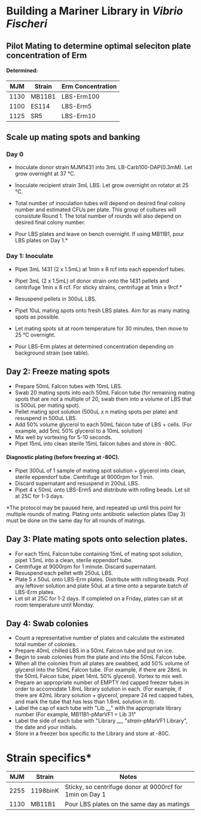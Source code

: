 # Building a Mariner Library in *Vibrio Fischeri*

## Pilot Mating to determine optimal seleciton plate concentration of Erm 

#### Determined:
| MJM | Strain | Erm Concentration |
------|--------|-------------------
1130  | MB11B1 | LBS-Erm100
1100 | ES114 | LBS-Erm5
1125 | SR5   | LBS-Erm10

## Scale up mating spots and banking

### Day 0
- Inoculate donor strain MJM1431 into 3mL LB-Carb100-DAP(0.3mM). Let grow overnight at 37 °C. 
- Inoculate recipient strain 3mL LBS. Let grow overnight on rotator at 25 °C.

- Total number of inoculation tubes will depend on desired final colony number and estimated CFUs per plate. This group of cultures will consistute Round 1. The total number of rounds will also depend on desired final colony number. 
- Pour LBS plates and leave on bench overnight. If using MB11B1, pour LBS plates on Day 1.* 

### Day 1: Inoculate
- Pipet 3mL 1431 (2 x 1.5mL) at 1min x 8 rcf into each eppendorf tubes. 
- Pipet 3mL (2 x 1.5mL) of donor strain onto the 1431 pellets and centrifuge 1min x 8 rcf. For sticky strains, centrifuge at 1min x 9rcf.* 
- Resuspend pellets in 300uL LBS. 
- Pipet 10uL mating spots onto fresh LBS plates. Aim for as many mating spots as possible. 
- Let mating spots sit at room temperature for 30 minutes, then move to 25 °C overnight. 

- Pour LBS-Erm plates at determined concentration depending on background strain (see table). 

## Day 2: Freeze mating spots
- Prepare 50mL Falcon tubes with 10mL LBS.   
- Swab 20 mating spots into each 50mL Falcon tube (for remaining mating spots that are not a multiple of 20, swab them into a volume of LBS that is 500uL per mating spot).
- Pellet mating spot solution (500uL x n mating spots per plate) and resuspend in 500uL LBS. 
- Add 50% volume glycerol to each 50mL falcon tube of LBS + cells. (For example, add 5mL 50% glycerol to a 10mL solution)
- Mix well by vortexing for 5-10 seconds.  
- Pipet 15mL into clean sterile 15mL falcon tubes and store in -80C.

#### Diagnostic plating (before freezing at -80C). 
- Pipet 300uL of 1 sample of mating spot solution + glycerol into clean, sterile eppendorf tube. Centrifuge at 9000rpm for 1 min. 
- Discard supernatant and resuspend in 200uL LBS. 
- Pipet 4 x 50mL onto LBS-Erm5 and distribute with rolling beads. Let sit at 25C for 1-3 days. 

*The protocol may be paused here, and repeated up until this point for multiple rounds of mating. Plating onto antibiotic selection plates (Day 3) must be done on the same day for all rounds of matings. 


## Day 3: Plate mating spots onto selection plates. 
- For each 15mL Falcon tube containing 15mL of mating spot solution, pipet 1.5mL into a clean, sterile eppendorf tube. 
- Centrifuge at 9000rpm for 1 minute. Discard supernatant. 
- Resuspend each pellet with 250uL LBS. 
- Plate 5 x 50uL onto LBS-Erm plates. Distribute with rolling beads. Pool any leftover solution and plate 50uL at a time onto a separate batch of LBS-Erm plates. 
- Let sit at 25C for 1-2 days. If completed on a Friday, plates can sit at room temperature until Monday. 


## Day 4: Swab colonies
- Count a representative number of plates and calculate the estimated total number of colonies. 
- Prepare 40mL chilled LBS in a 50mL Falcon tube and put on ice. 
- Begin to swab colonies from the plate and into the 50mL Falcon tube. 
- When all the colonies from all plates are swabbed, add 50% volume of glycerol into the 50mL Falcon tube. (For example, if there are 28mL in the 50mL Falcon tube, pipet 14mL 50% glycerol). Vortex to mix well. 
- Prepare an appropriate number of EMPTY red capped freezer tubes in order to accomodate 1.8mL library solution in each. (For example, if there are 42mL library solution + glycerol, prepare 24 red capped tubes, and mark the tube that has less than 1.8mL solution in it). 
- Label the cap of each tube with "Lib __" with the appropriate library number (For example, MB11B1-pMarVF1 = Lib 31" 
- Label the side of each tube with "Library __,   "*strain*-pMarVF1 Library", the date and your initials. 
- Store in a freezer box specific to the Library and store at -80C. 

# Strain specifics* 
| MJM | Strain | Notes |
------|--------|-------------------
2255 | 1198binK | Sticky, so centrifuge donor at 9000rcf for 1min on Day 1
1130 | MB11B1 | Pour LBS plates on the same day as matings
